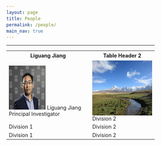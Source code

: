 ```yaml
---
layout: page
title: People
permalink: /people/
main_nav: true
---
```


<style>
* {
  box-sizing: border-box;
}

/* Create two equal columns that floats next to each other */
.column {
  float: left;
  width: 50%;
  padding: 10px;
  /*height: 300px;  Should be removed. Only for demonstration */
}

/* Clear floats after the columns */
.row:after {
  content: "";
  display: table;
  clear: both;
}
</style>





<hr>



<table cellspacing="0" cellpadding="0">
  <tr>
    <th>Liguang Jiang</th><th>Table Header 2</th>
  </tr>
  <tr>
    <td><img src="/assets/Liguang.jpg" style="width:100px;height:120px;"> Liguang Jiang Principal Investigator</td>
    <td><img align="left" src="/assets/header_image.jpg" alt="alti-mission" style="width:200px;height:150px;"> Division 2</td>
  </tr>
  <tr class="even">
    <td>Division 1</td><td>Division 2</td>
  </tr>
  <tr>
    <td>Division 1</td><td>Division 2</td>
  </tr>
</table>

